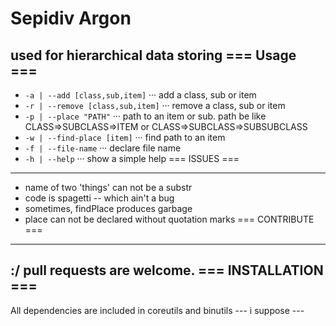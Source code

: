 Sepidiv Argon
======
used for hierarchical data storing
=== Usage ===
------
* `-a | --add [class,sub,item]`
··· add a class, sub or item
* `-r | --remove [class,sub,item]`
··· remove a class, sub or item
* `-p | --place "PATH"`
··· path to an item or sub. path be like CLASS=>SUBCLASS=>ITEM or CLASS=>SUBCLASS=>SUBSUBCLASS
* `-w | --find-place [item]`
··· find path to an item
* `-f | --file-name`
··· declare file name
* `-h | --help`
··· show a simple help
=== ISSUES ===
------
* name of two 'things' can not be a substr
* code is spagetti -- which ain't a bug
* sometimes, findPlace produces garbage
* place can not be declared without quotation marks
=== CONTRIBUTE ===
------
:/
pull requests are welcome.
=== INSTALLATION ===
------
All dependencies are included in coreutils and binutils --- i suppose ---